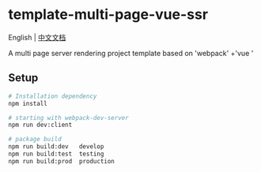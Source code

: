 # template-multi-page-vue-ssr

English | [中文文档](README_zh.md)

A multi page server rendering project template based on 'webpack' +'vue '

## Setup

``` bash
# Installation dependency
npm install

# starting with webpack-dev-server
npm run dev:client

# package build
npm run build:dev   develop
npm run build:test  testing
npm run build:prod  production
```
